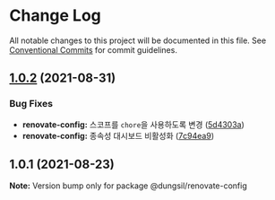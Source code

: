 # Change Log

All notable changes to this project will be documented in this file.
See [Conventional Commits](https://conventionalcommits.org) for commit guidelines.

## [1.0.2](https://github.com/dungsil/config/compare/@dungsil/renovate-config@1.0.1...@dungsil/renovate-config@1.0.2) (2021-08-31)


### Bug Fixes

* **renovate-config:** 스코프를 `chore`을 사용하도록 변경 ([5d4303a](https://github.com/dungsil/config/commit/5d4303ac27d3dc22a547ceb2b0a4c796f728c64b))
* **renovate-config:** 종속성 대시보드 비활성화 ([7c94ea9](https://github.com/dungsil/config/commit/7c94ea9b559b9f48635ca23e8f70d3565a3174ec))






## 1.0.1 (2021-08-23)

**Note:** Version bump only for package @dungsil/renovate-config
